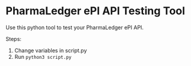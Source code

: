 # PharmaLedger ePI API Testing Tool

Use this python tool to test your PharmaLedger ePI API.

Steps:
1. Change variables in script.py
2. Run `python3 script.py`

